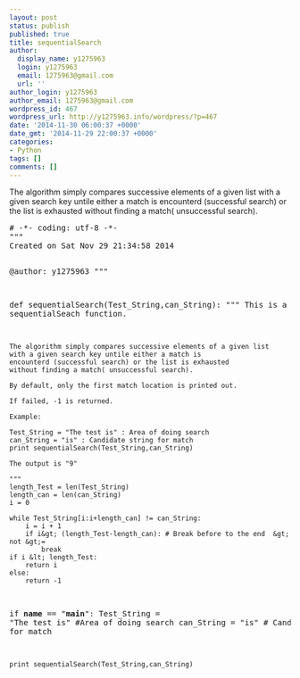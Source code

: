 ```yaml
---
layout: post
status: publish
published: true
title: sequentialSearch
author:
  display_name: y1275963
  login: y1275963
  email: 1275963@gmail.com
  url: ''
author_login: y1275963
author_email: 1275963@gmail.com
wordpress_id: 467
wordpress_url: http://y1275963.info/wordpress/?p=467
date: '2014-11-30 06:00:37 +0000'
date_gmt: '2014-11-29 22:00:37 +0000'
categories:
- Python
tags: []
comments: []
---
```

<p>The algorithm simply compares successive elements of a given list with a given search key untile either a match is encounterd (successful search) or the list is exhausted without finding a match( unsuccessful search).</p>
<pre class="lang:python decode:true" title="sequentialSearch"># -*- coding: utf-8 -*-
"""
Created on Sat Nov 29 21:34:58 2014

@author: y1275963
"""

def sequentialSearch(Test_String,can_String):
    """
    This is a simple sequentialSeach function.
    
    The algorithm simply compares successive elements of a given list
    with a given search key untile either a match is 
    encounterd (successful search) or the list is exhausted 
    without finding a match( unsuccessful search). 
    
    By default, only the first match location is printed out.
    
    If failed, -1 is returned.
    
    Example:
   
    Test_String = "The test is" : Area of doing search
    can_String = "is" : Candidate string for match
    print sequentialSearch(Test_String,can_String)
    
    The output is "9"
    
    """
    length_Test = len(Test_String)
    length_can = len(can_String)
    i = 0

    while Test_String[i:i+length_can] != can_String:
        i = i + 1
        if i&gt; (length_Test-length_can): # Break before to the end  &gt; not &gt;=
            break
    if i &lt; length_Test:
        return i
    else:
        return -1
        
    

if __name__ == "__main__":
    Test_String = "The test is" #Area of doing search
    can_String = "is" # Candidate string for match
    
    print sequentialSearch(Test_String,can_String)


    
</pre>
<p>&nbsp;</p>
